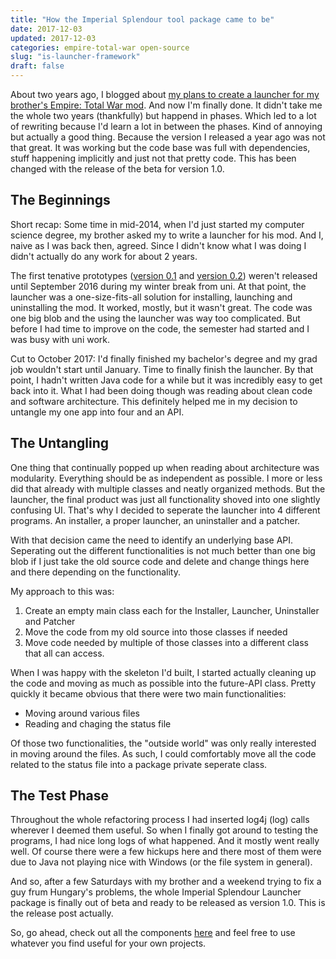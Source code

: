 ```yaml
---
title: "How the Imperial Splendour tool package came to be"
date: 2017-12-03
updated: 2017-12-03
categories: empire-total-war open-source
slug: "is-launcher-framework"
draft: false
---
```


About two years ago, I blogged about [my plans to create a launcher for my brother's Empire: Total War mod](/article/one-project-2016). And now I'm finally done. It didn't take me the whole two years (thankfully) but happend in phases. Which led to a lot of rewriting because I'd learn a lot in between the phases. Kind of annoying but actually a good thing. Because the version I released a year ago was not that great. It was working but the code base was full with dependencies, stuff happening implicitly and just not that pretty code. This has been changed with the release of the beta for version 1.0.

## The Beginnings

Short recap: Some time in mid-2014, when I'd just started my computer science degree, my brother asked my to write a launcher for his mod. And I, naive as I was back then, agreed. Since I didn't know what I was doing I didn't actually do any work for about 2 years.

The first tenative prototypes ([version 0.1](https://github.com/SophieAu/imperial-splendour-launcher/releases/tag/v0.1) and [version 0.2](https://github.com/SophieAu/imperial-splendour-launcher/releases/tag/v0.2)) weren't released until September 2016 during my winter break from uni. At that point, the launcher was a one-size-fits-all solution for installing, launching and uninstalling the mod. It worked, mostly, but it wasn't great. The code was one big blob and the using the launcher was way too complicated. But before I had time to improve on the code, the semester had started and I was busy with uni work.

Cut to October 2017: I'd finally finished my bachelor's degree and my grad job wouldn't start until January. Time to finally finish the launcher. By that point, I hadn't written Java code for a while but it was incredibly easy to get back into it. What I had been doing though was reading about clean code and software architecture. This definitely helped me in my decision to untangle my one app into four and an API.

## The Untangling

One thing that continually popped up when reading about architecture was modularity. Everything should be as independent as possible. I more or less did that already with multiple classes and neatly organized methods. But the launcher, the final product was just all functionality shoved into one slightly confusing UI. That's why I decided to seperate the launcher into 4 different programs. An installer, a proper launcher, an uninstaller and a patcher.

With that decision came the need to identify an underlying base API. Seperating out the different functionalities is not much better than one big blob if I just take the old source code and delete and change things here and there depending on the functionality.

My approach to this was:
1. Create an empty main class each for the Installer, Launcher, Uninstaller and Patcher
2. Move the code from my old source into those classes if needed
3. Move code needed by multiple of those classes into a different class that all can access.

When I was happy with the skeleton I'd built, I started actually cleaning up the code and moving as much as possible into the future-API class. Pretty quickly it became obvious that there were two main functionalities:

* Moving around various files
* Reading and chaging the status file

Of those two functionalities, the "outside world" was only really interested in moving around the files. As such, I could comfortably move all the code related to the status file into a package private seperate class.

## The Test Phase

Throughout the whole refactoring process I had inserted log4j (log) calls wherever I deemed them useful. So when I finally got around to testing the programs, I had nice long logs of what happened. And it mostly went really well. Of course there were a few hickups here and there most of them were due to Java not playing nice with Windows (or the file system in general).

And so, after a few Saturdays with my brother and a weekend trying to fix a guy frum Hungary's problems, the whole Imperial Splendour Launcher package is finally out of beta and ready to be released as version 1.0. This is the release post actually.

So, go ahead, check out all the components [here](https://github.com/imperial-splendour) and feel free to use whatever you find useful for your own projects.

